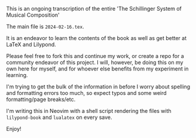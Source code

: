 This is an ongoing transcription of the entire 'The Schillinger System of
Musical Composition'

The main file is `2024-02-16.tex`.

It is an endeavor to learn the contents of the book as well
as get better at LaTeX and Lilypond.

Please feel free to fork this and continue my work, or
create a repo for a community endeavor of this project. I
will, however, be doing this on my own here for myself, and
for whoever else benefits from my experiment in learning.

I'm trying to get the bulk of the information in before I
worry about spelling and formatting errors too much, so
expect typos and some weird formatting/page breaks/etc.

I'm writing this in Neovim with a shell script rendering the
files with `lilypond-book` and `lualatex` on every save.

Enjoy!
